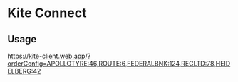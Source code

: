 # Kite Connect

## Usage

https://kite-client.web.app/?orderConfig=APOLLOTYRE:46,ROUTE:6,FEDERALBNK:124,RECLTD:78,HEIDELBERG:42